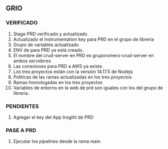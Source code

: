 ## GRIO

### VERIFICADO
1. Stage PRD verificado y actualizado.
2. Actualizado el instrumentation key para PRD en el grupo de libreria
3. Grupo de variables actualizado
4. ENV de para PRD ya está creado.
5. El nombre del crud-server en PRD es gruporomero-crud-server en ambos servidores
6. Las conexiones para PRD a AWS ya existe.
7. Los tres proyectos están con la versión 14.17.5 de Nodejs
8. Politicas de las ramas actualizadas en los tres proyectos
9. Ramas homologadas en los tres proyectos
10. Variables de entorno en la web de prd son iguales con los del grupo de libreria.


### PENDIENTES
1. Agregar el key del App Insgiht de PRD
   
### PASE A PRD
1. Ejecutar los pipelines desde la rama main

